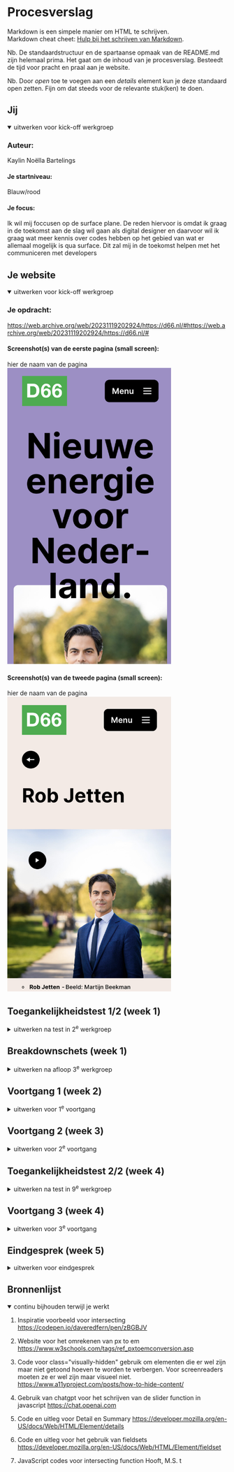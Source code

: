 # Procesverslag
Markdown is een simpele manier om HTML te schrijven.  
Markdown cheat cheet: [Hulp bij het schrijven van Markdown](https://github.com/adam-p/markdown-here/wiki/Markdown-Cheatsheet).

Nb. De standaardstructuur en de spartaanse opmaak van de README.md zijn helemaal prima. Het gaat om de inhoud van je procesverslag. Besteedt de tijd voor pracht en praal aan je website.

Nb. Door *open* toe te voegen aan een *details* element kun je deze standaard open zetten. Fijn om dat steeds voor de relevante stuk(ken) te doen.





## Jij

<details open>
  <summary>uitwerken voor kick-off werkgroep</summary>

  ### Auteur:
  Kaylin Noëlla Bartelings

  #### Je startniveau:
  Blauw/rood

  #### Je focus:
  Ik wil mij foccusen op de surface plane. De reden hiervoor is omdat ik graag in de toekomst aan de slag wil gaan als digital designer en daarvoor wil ik graag wat meer kennis over codes hebben op het gebied van wat er allemaal mogelijk is qua surface. Dit zal mij in de toekomst helpen met het communiceren met developers
</details>



## Je website

<details open>
  <summary>uitwerken voor kick-off werkgroep</summary>

  ### Je opdracht:
  https://web.archive.org/web/20231119202924/https://d66.nl/#https://web.archive.org/web/20231119202924/https://d66.nl/# 
  #### Screenshot(s) van de eerste pagina (small screen): 
  hier de naam van de pagina  
  <img src="./readme-images/screenshot_home_page.png" width="375px" alt="de home pagina van d66">

  #### Screenshot(s) van de tweede pagina (small screen):
  hier de naam van de pagina  
  <img src="./readme-images/screenshot_rob_jetten_page.png" width="375px" alt="de detail pagina over Rob Jetten">
 
</details>



## Toegankelijkheidstest 1/2 (week 1)

<details>
  <summary>uitwerken na test in 2<sup>e</sup> werkgroep</summary>

  ### Bevindingen
  Een van de belangerijkste bevindingen was dat de site ten eerste erg inconsistent is met het stylen van links en buttons. linken zien er soms uit als buttons en soms zien buttons eruit als linkjes. 

  Ook gebruikt de site van d66 niet overal een h1 element en gebruiken zij veel divs. ze gebruiken niet altijd ul en li tags voor lijsten.
</details>



## Breakdownschets (week 1)

<details>
  <summary>uitwerken na afloop 3<sup>e</sup> werkgroep</summary>

  ### de hele pagina: 
  <img src="./readme-images/break_down_schets_home_d66.jpg" width="375px" alt="breakdown van de hele home pagina">

  ### dynamisch deel (bijv menu): 
  <img src="./readme-images/break_down_schets_menu.jpg" width="375px" alt="breakdown van menu">

</details>



## Voortgang 1 (week 2)

<details>
  <summary>uitwerken voor 1<sup>e</sup> voortgang</summary>

  ### Stand van zaken
  Het selecteren van een site die ik wilde nabouwen vergde wat tijd, aangezien ik een "mooie" site wilde kiezen. Mijn initiële overweging was om een website te kiezen die bekroond was met een Awwward, maar deze bleken vaak te complex voor mijn vaardigheidsniveau. Niettemin vond ik het belangerijk en leuk om een site te kiezen waarmee ik creatief kon omgaan met de surface plane, omdat ik mijn expertise op dat gebied wil uitbreiden.

  Wat betreft de voortgang in het schrijven van semantisch correcte code, ben ik tot nu toe tevreden. Ik leer steeds nieuwe en verbeterde manieren om code op een correcte manier te structureren en te schrijven. Het leren van op een nieuwe manier is uitdagend maar ik denk wel veel te leren over toegankelijkheid.

  Het belang van semantisch correcte code wordt steeds duidelijker voor mij, omdat het ervoor zorgt dat de website niet alleen visueel aantrekkelijk is, maar ook begrijpelijk voor verschillende gebruikers, inclusief degenen die afhankelijk zijn van schermlezers of andere hulpmiddelen voor toegankelijkheid.


  ### Agenda voor meeting
  samen met je groepje opstellen

  | Kaylin Noella Bartelings 
  |semantische correct geschreven html code

  |Sander
  |semantische correct geschreven html code

  |Diya
  |semantische correct geschreven html code

  |Insa
  |semantische correct geschreven html code

  ### Verslag van meeting
  Tijdens deze eerste feedback sessie was er nog relatief weinig om concreet feedback op te geven dan enkel over de html, sanne gaf aan dat mijn html redelijk goed en semantisch geschreven was. Wel adviseerde hij gebruik te maken van aria-labels om het zo voor mensen met een beperking en screen reader makkelijker te maken. Ik had goed gebruik maakt van de bestaande html tags maar moest alle alts nog wel invullen.
</details>


## Voortgang 2 (week 3)

<details>
  <summary>uitwerken voor 2<sup>e</sup> voortgang</summary>

  ### Stand van zaken
  De afgelopen week heb ik De afgelopen week heb ik mij gefocust op het optimaliseren van de HTML- en CSS-code. Ik heb me specifiek gericht op het gebruik van semantisch correcte HTML om de structuur van de website te verbeteren en ervoor te zorgen dat deze goed wordt geïnterpreteerd door screenreaders.
  
  Daarnaast heb ik me beziggehouden met het implementeren van JavaScript-functionaliteiten. Een van de functies die ik heb toegevoegd, is het dynamisch veranderen van achtergrondkleuren van secties op basis van scrollen. Ook heb ik een slider gemaakt.

  Wat betreft CSS heb ik me gericht op optimalisatie om een schone en efficiënte codebasis te behouden. Ik heb aandacht besteed aan het vermijden van herhalingen en het gebruik van selectoren om de styling van de website en mijn kennis van css te verbeteren.

  Ik zou nog graag mijn css schoner willen coderen om herhaling te voorkomen, ik zou graag classes willen gebruiken maar ik ben mij ervan bewust dat dat niet altijd de beste oplossing is. ik leer te werken met nieuwe selectoren.

  Ook heb ik geleerd om te stylen met ::before en ::after en te werken met en accordions met de html tages detail en summary. Op de pagina van D66 hebben zij een accordions met een button waar een plusje in staat als hij ingeplakt is en een min als hij uitgeklapt is. Normaal gesproken zou ik hier een image of een span voor gebruiken maar Sanne legde uit in de les dat ik hier ook een ::after voor kon gebruiken. ik had wel eens met ::after en ::before gewerkt maar niet vaak dus hij legde mij uit hoe ik dit het beste kon doen en ik heb hier veel van geleerd en vervolgens ook voor de button in mijn footer gebruikt die vervolgens met javascript in en uitklapt.

  ### Agenda voor meeting
  samen met je groepje opstellen

  | Kaylin Noella Bartelings 
  css optimaliseren
  filter
  semantiek 
  Hero, hamburger en images

  |Sander
  css optimaliseren
  filter
  semantiek 
  Hero, hamburger en images

  |Diya
  css optimaliseren
  filter
  semantiek 
  Hero, hamburger en images

  |Insa
  css optimaliseren
  filter
  semantiek 
  Hero, hamburger en images

  ### Verslag van meeting
  Deze week had ik zelf niet heel veel vragen voor tijdens de feedback sessie, ik had de meeste dingen waar ik tegen aan liep of al zelf op kunnen lossen doormiddel van googelen, vragen aan medestudenten of door het aan sanne te vragen in de les. wel liep ik tegen een puntje aan dat ik niet wist hoe ik de labels in een input veld kon laten vergoten en verkleinen als er een focus is. Ik had dit gevraagd aan de student assisent tijdens de feedback sessie en hij gaf aan dat ik sowiso met :focus moest werken maar hoe het verder werkte met het schalen van het label was nog niet helemaal duidelijk voor ons beide. (ik besloot dit op te schrijven en later zelf te googelen of aan sanne te vragen)

  Verder gaf hij aan dat mijn html er semantisch goed uit zag maar mijn css misschien nog wat cleaner kon door bijv. margins en paddings op te nemen als variabel in mijn :root. 
</details>



## Toegankelijkheidstest 2/2 (week 4)

<details>
  <summary>uitwerken na test in 9<sup>e</sup> werkgroep</summary>

  ### Bevindingen
  Met de tweede test ben ik mijn eigen site gaan testen, uit de test kwam dat ik wel gebruik maakte van het H1 element per pagina, mijn video speelt niet automatisch af en is te bedienen en op pauze te zetten dus dat is postief. Ik gebruik voor linkjes a elementen. De site heeft geen horizontale scroll en elke slider is te bedienen met buttons. Alle images hebben alt's.


  Ook maakte de orginele site van d66 niet goed gebruik van heading elementen en is mijn site semantischer opgebouwd en maakt maar gebruik van 1 div. Ik heb styling voor buttons en voor links gescheiden gehouden en niet overgenomen van de site omdat hun inconsisent waren.
</details>



## Voortgang 3 (week 4)

<details>
  <summary>uitwerken voor 3<sup>e</sup> voortgang</summary>

  ### Stand van zaken
  Deze week ben ik aan de slag gegaan met het coderen van de tweede pagina, hier staan elementen als video en accordions op.

  ik heb me gericht op het coderen van de footer voor de website. Een goed ontworpen footer is essentieel voor het verstrekken van belangrijke informatie en navigatiemogelijkheden. Hierbij heb ik geprobeerd mijn code schoon en efficiënt te houden.

  Omdat ik surfaceplane heb gekozen heb ik een video toegevoegd aan mijn site. om ervoor te zorgen dat mijn site nog steeds toeganekelijk is is het voor mij belangerijk dat de video niet gelijk afspeelt en dat hij te bedienen is.

  Verder heb ik mij gefocust op het testen van hoe toegankelijk mijn site was, en ben ik met een screen reader door kopjes gegaan en dit werkte allemaal.

  ### Agenda voor meeting

  | Kaylin Noella Bartelings 
  css optimaliseren
  semantiek 
  Form en labels

  | Sander
  css optimaliseren
  semantiek 
  Form en labels

  | Insa
  css optimaliseren
  semantiek 
  Form en labels

 | Diya
  css optimaliseren
  semantiek 
  Form en labels


  ### Verslag van meeting
  Aangezien mijn vraag tijdens de vorige feedback sessie niet volledig beantwoord kon worden vroeg ik de vraag tijdens deze laatste feedback sessie opnieuw aan Sanne, hij heeft een voorbeeld in codepen gemaakt terwijl ik meeschreef in mijn eigen code. Sanne legte uit dat :has hiervoor handig was omdat :has controleert of een element een bepaalde eigenschap bezit, als dat het geval is dan zal hij de codes en styling uitvoeren. Ik heb has eerder gebruikt op advies van Sanne dus ik wist inmiddes wat de functie van :has voor was maar ik heb er nog niet vaak mee gewerkt dus ik had niet gelijk door dat ik :has hiervoor kon gebruiken. 

  Ook had ik een vraag over een semantisch puntje in mijn footer. Ik had namelijk een section aangemaakt in mijn footer en ik wist niet helemaal zeker of dit oke was maar volgens sanne was dit juist goed omdat het dan voor screenreaders makkelijk was.
</details>


## Eindgesprek (week 5)

<details>
  <summary>uitwerken voor eindgesprek</summary>

  ### Je uitkomst - karakteristiek screenshots:
  <img src="readme-images/dummy-plaatje.jpg" width="375px" alt="uitomst opdracht 1">


  ### Dit ging goed/Heb ik geleerd: 
  Ik heb geleerd om te werken met ::after. Voor de footer en accordions heb ik buttons die open en dichtklappen als je erop klikt. als het open is heeft de button een min, als het dicht is een plusje. normaal zou ik dit doen met een img maar sanne heeft mij geleerd dat dit mogelijk is met ::after en dat dit gewoon het zelfde werkt als stylen van andere elementen. 

  <img src="./readme-images/screenshot_footer_button_styling_after.png" width="375px" alt="footer button gestyled met ::after">

  Ook heb ik geleerd te werken met dubbele forms achter elkaar, de site vraagt de gebruiker een vraag en aan de hand van die keuze wordt de gebruiker door gestuurd naar een volgend form maar de geberuiker blijft op dezelfde pagina. dit betekent dat er twee forms zijn waarvan er een verborgen moet zijn en te voorschijn moet komen als de andere bantwoord is. ik had dit nog nooit gedaan dus dit is zeker iets wat ik geleerd heb. 
  
  <img src="./readme-images/screenshot_dubbele_form.png" width="375px" alt="dubbel form met css codes">

   ook hier werk ik voor het tweede form weer met has. als de gebruiker een label heeft aangeklikt kleurt deze als bevestiging dat hij is aangeklikt.

  <img src="./readme-images/screenshot_label_has_checked.png" width="375px" alt="label has checked code">


  Ik heb geleerd hoe ik in css een darkmode maak, ik heb hier nog nooit eerder meegewerkt dus dit was nieuw voor mij. Het bleek helemaal niet zo heen ingewikkeld te zijn en door custom properties kan je dit heel snel aanpassen.

  <img src="./readme-images/screenshot_dark_mode.png" width="375px" alt="code voor darkmode functie">



  ### Dit was lastig/Is niet gelukt:
  Ik wilde werken met een veranderde achtergrond op basis van scroll, ik zie dit namelijk veel bij awwward sites en wilde graag dit zelf een keer toepassen en progammeren. Ik had hier nog nooit meegewerkt dus ik wist niet zo goed hoe en waar ik moest beginnen. Na wat uitleg en codes van sanne begreep ik een beetje hoe en wat. zelf zou ik niet uit mijn hoofd deze code geschreven kunnen hebben. Maar na de uitleg begreep ik in grote lijnen wel wat er stond en werkte het.
  <img src="./readme-images/screenshot_js_code_intersecting.png" width="375px" alt="javascript codes voor intersecting function">

  Op de site van D66 werken zij met een slider die te bedienen is met buttons, ik heb hiervoor met behulp van chatgpt een slider function gemaakt in JavaScript. Ik ben zelf niet goed met javascript dus ik heb chatgpt gevraagd om mij hierbij te helpen. Chatgpt schrijft een stuk geavanceerdere codes dan ik kan schrijven en zelfs kan lezen dus ik heb Jake en Sanne gevraagd mee te kijken en uitleg te geven over wat er staat en heb hierdoor nieuwe dingen geleerd zoals wat een % is. een % is een modulo, dit kijkt naar hoevaak het getal in het hele past, dat wat over blijft is de modulo. ook heb ik geleerd dat => een nieuwe manier van functies schrijven is.

  <img src="./readme-images/screenshot_js_code_slider.png" width="375px" alt="javascript codes voor slider function">

  De slider wordt op meerdere plekken gebruikt, in principe zou ik dus 1 functie kunnen schrijven voor alle sliders, sanne gaf aan dat dit bijv kan doormiddel van een object bijv. 

  Ook schuift de slider helemaal op als ik met de screenreader erdoor heen tab met de screenreader, ik heb met sanne overlegt hoe ik dit zou kunnen oplossen maar dit zou erg omslachtig zijn en ik wil niet aan de slag als developer dus hij adviseerde mij hier niet al te veel over in te zitten.

  <img src="./readme-images/screenshot_slider_bug.png" width="375px alt="slider die opschuift door screenreader">
</details>



## Bronnenlijst

<details open>
  <summary>continu bijhouden terwijl je werkt</summary>

  1. Inspiratie voorbeeld voor intersecting 
  https://codepen.io/daveredfern/pen/zBGBJV

  2. Website voor het omrekenen van px to em
  https://www.w3schools.com/tags/ref_pxtoemconversion.asp

  3. Code voor class="visually-hidden" gebruik om elementen die er wel zijn maar niet getoond hoeven te worden te verbergen. Voor screenreaders moeten ze er wel zijn maar visueel niet.
  https://www.a11yproject.com/posts/how-to-hide-content/

  4. Gebruik van chatgpt voor het schrijven van de slider function in javascript 
  https://chat.openai.com

  5. Code en uitleg voor Detail en Summary 
  https://developer.mozilla.org/en-US/docs/Web/HTML/Element/details

  6. Code en uitleg voor het gebruik van fieldsets 
  https://developer.mozilla.org/en-US/docs/Web/HTML/Element/fieldset

  7. JavaScript codes voor intersecting function
  Hooft, M.S. t 

</details>

